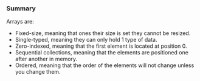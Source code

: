 ### Summary

Arrays are:

* Fixed-size, meaning that ones their size is set they cannot be resized.
* Single-typed, meaning they can only hold 1 type of data.
* Zero-indexed, meaning that the first element is located at position 0.
* Sequential collections, meaning that the elements are positioned one after another in memory.
* Ordered, meaning that the order of the elements will not change unless you change them.
